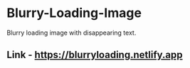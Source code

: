 # Blurry-Loading-Image
Blurry loading image with disappearing text. 

## Link - https://blurryloading.netlify.app
